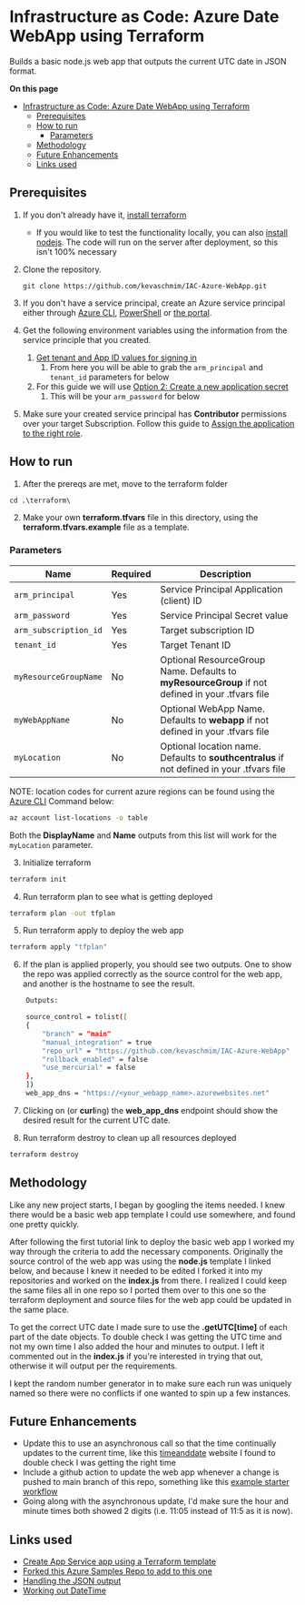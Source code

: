 # Infrastructure as Code: Azure Date WebApp using Terraform

Builds a basic node.js web app that outputs the current UTC date in JSON format.

**On this page**

- [Infrastructure as Code: Azure Date WebApp using Terraform](#infrastructure-as-code-azure-date-webapp-using-terraform)
  - [Prerequisites](#prerequisites)
  - [How to run](#how-to-run)
    - [Parameters](#parameters)
  - [Methodology](#methodology)
  - [Future Enhancements](#future-enhancements)
  - [Links used](#links-used)

## Prerequisites

1. If you don't already have it, [install terraform](https://www.terraform.io/downloads.html)
   - If you would like to test the functionality locally, you can also [install nodejs](https://nodejs.org/en/download/). The code will run on the server after deployment, so this isn't 100% necessary

2. Clone the repository.

    ```git bash
    git clone https://github.com/kevaschmim/IAC-Azure-WebApp.git
    ```

3. If you don't have a service principal, create an Azure service principal either through
    [Azure CLI](https://azure.microsoft.com/documentation/articles/resource-group-authenticate-service-principal-cli/),
    [PowerShell](https://azure.microsoft.com/documentation/articles/resource-group-authenticate-service-principal/)
    or [the portal](https://azure.microsoft.com/documentation/articles/resource-group-create-service-principal-portal/).

4. Get the following environment variables using the information from the service principle that you created.
   1. [Get tenant and App ID values for signing in](https://docs.microsoft.com/en-us/azure/active-directory/develop/howto-create-service-principal-portal#get-tenant-and-app-id-values-for-signing-in)
      1. From here you will be able to grab the `arm_principal` and `tenant_id` parameters for below
   2. For this guide we will use [Option 2: Create a new application secret](https://docs.microsoft.com/en-us/azure/active-directory/develop/howto-create-service-principal-portal#option-2-create-a-new-application-secret)
      1. This will be your `arm_password` for below
5. Make sure your created service principal has **Contributor** permissions over your target Subscription. Follow this guide to [Assign the application to the right role](https://docs.microsoft.com/en-us/azure/active-directory/develop/howto-create-service-principal-portal#assign-a-role-to-the-application).

## How to run

1. After the prereqs are met, move to the terraform folder

```git bash
cd .\terraform\
```

2. Make your own **terraform.tfvars** file in this directory, using the **terraform.tfvars.example** file as a template.

### Parameters

| Name                  |Required| Description                               |
| ----------------------|--------|-------------------------------------------|
| `arm_principal`       | Yes    | Service Principal Application (client) ID |
| `arm_password`        | Yes    | Service Principal Secret value            |
| `arm_subscription_id` | Yes    | Target subscription ID                    |  
| `tenant_id`           | Yes    | Target Tenant ID                          |
| `myResourceGroupName` | No     | Optional ResourceGroup Name. Defaults to **myResourceGroup** if not defined in your .tfvars file |
| `myWebAppName`        | No     | Optional WebApp Name. Defaults to **webapp** if not defined in your .tfvars file |
| `myLocation`          | No     | Optional location name. Defaults to **southcentralus** if not defined in your .tfvars file |

NOTE: location codes for current azure regions can be found using the [Azure CLI](https://docs.microsoft.com/en-us/cli/azure/install-azure-cli) Command below:

```bash
az account list-locations -o table
```

Both the **DisplayName** and **Name** outputs from this list will work for the `myLocation` parameter.

3. Initialize terraform

```bash
terraform init
```

4. Run terraform plan to see what is getting deployed

```bash
terraform plan -out tfplan
```

5. Run terraform apply to deploy the web app

```bash
terraform apply "tfplan"
```

6. If the plan is applied properly, you should see two outputs. One to show the repo was applied correctly as the source control for the web app, and another is the hostname to see the result.

```bash
    Outputs:

    source_control = tolist([
    {
        "branch" = "main"
        "manual_integration" = true
        "repo_url" = "https://github.com/kevaschmim/IAC-Azure-WebApp"
        "rollback_enabled" = false
        "use_mercurial" = false
    },
    ])
    web_app_dns = "https://<your_webapp_name>.azurewebsites.net"
```

7. Clicking on (or **curl**ing) the **web_app_dns** endpoint should show the desired result for the current UTC date.

8. Run terraform destroy to clean up all resources deployed

```bash
terraform destroy
```

## Methodology

Like any new project starts, I began by googling the items needed. I knew there would be a basic web app template I could use somewhere, and found one pretty quickly.

After following the first tutorial link to deploy the basic web app I worked my way through the criteria to add the necessary components. Originally the source control of the web app was using the **node.js** template I linked below, and because I knew it needed to be edited I forked it into my repositories and worked on the **index.js** from there. I realized I could keep the same files all in one repo so I ported them over to this one so the terraform deployment and source files for the web app could be updated in the same place.

 To get the correct UTC date I made sure to use the **.getUTC[time]** of each part of the date objects. To double check I was getting the UTC time and not my own time I also added the hour and minutes to output. I left it commented out in the **index.js** if you're interested in trying that out, otherwise it will output per the requirements.  

 I kept the random number generator in to make sure each run was uniquely named so there were no conflicts if one wanted to spin up a few instances.

## Future Enhancements

- Update this to use an asynchronous call so that the time continually updates to the current time, like this [timeanddate](https://www.timeanddate.com/worldclock/timezone/utc) website I found to double check I was getting the right time
- Include a github action to update the web app whenever a change is pushed to main branch of this repo, something like this [example starter workflow](https://github.com/actions/starter-workflows/blob/1d8891efc2151b2290b1d93e8489f9b1f41bd047/deployments/azure.yml)
- Going along with the asynchronous update, I'd make sure the hour and minute times both showed 2 digits (i.e. 11:05 instead of 11:5 as it is now).

## Links used

- [Create App Service app using a Terraform template](https://docs.microsoft.com/en-us/azure/app-service/provision-resource-terraform)
- [Forked this Azure Samples Repo to add to this one](https://github.com/Azure-Samples/nodejs-docs-hello-world)
- [Handling the JSON output](https://stackoverflow.com/questions/19696240/proper-way-to-return-json-using-node-or-express)
- [Working out DateTime](https://websolutionstuff.com/post/how-to-get-current-date-and-time-in-node-js)
